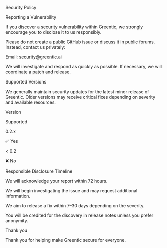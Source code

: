 Security Policy

Reporting a Vulnerability

If you discover a security vulnerability within Greentic, we strongly encourage you to disclose it to us responsibly.

Please do not create a public GitHub issue or discuss it in public forums. Instead, contact us privately:

Email: security@greentic.ai

We will investigate and respond as quickly as possible. If necessary, we will coordinate a patch and release.

Supported Versions

We generally maintain security updates for the latest minor release of Greentic. Older versions may receive critical fixes depending on severity and available resources.

Version

Supported

0.2.x

✅ Yes

< 0.2

❌ No

Responsible Disclosure Timeline

We will acknowledge your report within 72 hours.

We will begin investigating the issue and may request additional information.

We aim to release a fix within 7–30 days depending on the severity.

You will be credited for the discovery in release notes unless you prefer anonymity.

Thank you

Thank you for helping make Greentic secure for everyone.

